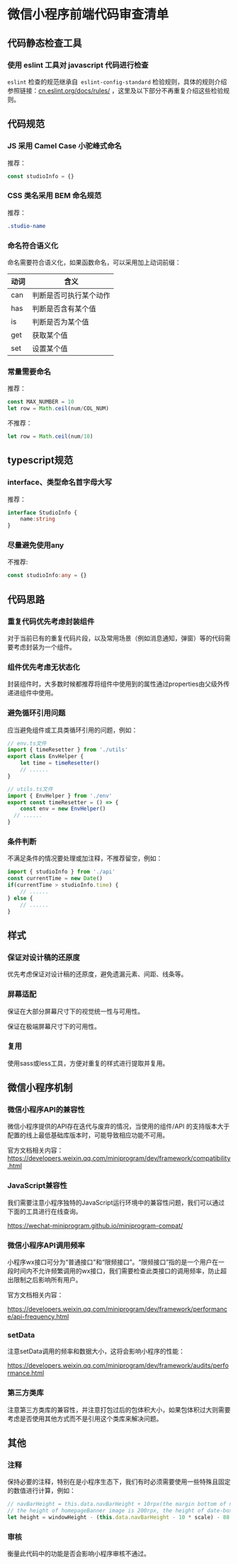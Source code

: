 # 微信小程序前端代码审查清单

## 代码静态检查工具

### 使用 eslint 工具对 javascript 代码进行检查

`eslint` 检查的规范继承自` eslint-config-standard` 检验规则，具体的规则介绍参照链接：[cn.eslint.org/docs/rules/](https://cn.eslint.org/docs/rules/) ，这里及以下部分不再重复介绍这些检验规则。

## 代码规范

### JS 采用 Camel Case 小驼峰式命名

推荐：

```javascript
const studioInfo = {}
```

### CSS 类名采用 BEM 命名规范

推荐：

```css
.studio-name
```

### 命名符合语义化

命名需要符合语义化，如果函数命名，可以采用加上动词前缀：

| 动词 | 含义                   |
| ---- | ---------------------- |
| can  | 判断是否可执行某个动作 |
| has  | 判断是否含有某个值     |
| is   | 判断是否为某个值       |
| get  | 获取某个值             |
| set  | 设置某个值             |

### 常量需要命名

推荐：

```javascript
const MAX_NUMBER = 10
let row = Math.ceil(num/COL_NUM)
```

不推荐：

```javascript
let row = Math.ceil(num/10)
```

## typescript规范

### interface、类型命名首字母大写

推荐：

```typescript
interface StudioInfo {
	name:string
}
```

### 尽量避免使用any

不推荐:

```typescript
const studioInfo:any = {}
```

## 代码思路

### 重复代码优先考虑封装组件

对于当前已有的重复代码片段，以及常用场景（例如消息通知，弹窗）等的代码需要考虑封装为一个组件。

### 组件优先考虑无状态化

封装组件时，大多数时候都推荐将组件中使用到的属性通过properties由父级外传递进组件中使用。

### 避免循环引用问题

应当避免组件或工具类循环引用的问题，例如：

```typescript
// env.ts文件
import { timeResetter } from './utils'
export class EnvHelper {
	let time = timeResetter()
	// ......
}

// utils.ts文件
import { EnvHelper } from './env'
export const timeResetter = () => {
	const env = new EnvHelper()
  // ......
}
```

### 条件判断

不满足条件的情况要处理或加注释，不推荐留空，例如：

```typescript
import { studioInfo } from './api'
const currentTime = new Date()
if(currentTime > studioInfo.time) {
	// ......
} else {
	// ......
}
```

## 样式

### 保证对设计稿的还原度

优先考虑保证对设计稿的还原度，避免遗漏元素、间距、线条等。

### 屏幕适配

保证在大部分屏幕尺寸下的视觉统一性与可用性。

保证在极端屏幕尺寸下的可用性。

### 复用

使用sass或less工具，方便对重复的样式进行提取并复用。

## 微信小程序机制

### 微信小程序API的兼容性

微信小程序提供的API存在迭代与废弃的情况，当使用的组件/API 的支持版本大于配置的线上最低基础库版本时，可能导致相应功能不可用。

官方文档相关内容：
https://developers.weixin.qq.com/miniprogram/dev/framework/compatibility.html

### JavaScript兼容性

我们需要注意小程序独特的JavaScript运行环境中的兼容性问题，我们可以通过下面的工具进行在线查询。

https://wechat-miniprogram.github.io/miniprogram-compat/

### 微信小程序API调用频率

小程序wx接口可分为“普通接口”和“限频接口”。“限频接口”指的是一个用户在一段时间内不允许频繁调用的wx接口，我们需要检查此类接口的调用频率，防止超出限制之后影响所有用户。

官方文档相关内容：

https://developers.weixin.qq.com/miniprogram/dev/framework/performance/api-frequency.html

### setData

注意setData调用的频率和数据大小，这将会影响小程序的性能：

https://developers.weixin.qq.com/miniprogram/dev/framework/audits/performance.html

### 第三方类库

注意第三方类库的兼容性，并注意打包过后的包体积大小，如果包体积过大则需要考虑是否使用其他方式而不是引用这个类库来解决问题。

## 其他

### 注释

保持必要的注释，特别在是小程序生态下，我们有时必须需要使用一些特殊且固定的数值进行计算，例如：

```typescript
// navBarHeight = this.data.navBarHeight + 10rpx(the margin bottom of nav bar)
// the height of homepageBanner image is 200rpx, the height of date-box is 88rpx， the height of notice bar is 80rpx
let height = windowHeight - (this.data.navBarHeight - 10 * scale) - 88 * scale;
```

### 审核

衡量此代码中的功能是否会影响小程序审核不通过。